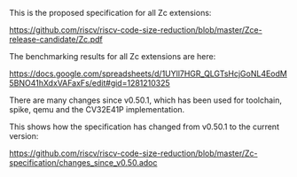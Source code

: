 This is the proposed specification for all Zc extensions:

https://github.com/riscv/riscv-code-size-reduction/blob/master/Zce-release-candidate/Zc.pdf

The benchmarking results for all Zc extensions are here:

https://docs.google.com/spreadsheets/d/1UYll7HGR_QLGTsHcjGoNL4EodM5BNO41hXdxVAFaxFs/edit#gid=1281210325

There are many changes since v0.50.1, which has been used for toolchain, spike, qemu and the CV32E41P implementation.

This shows how the specification has changed from v0.50.1 to the current version:

https://github.com/riscv/riscv-code-size-reduction/blob/master/Zc-specification/changes_since_v0.50.adoc
